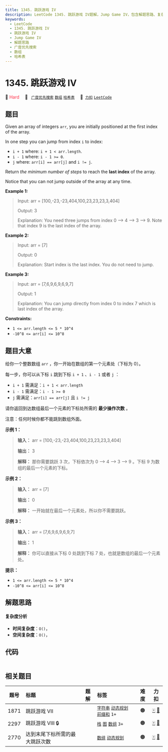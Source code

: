 ```yaml
---
title: 1345. 跳跃游戏 IV
description: LeetCode 1345. 跳跃游戏 IV题解，Jump Game IV，包含解题思路、复杂度分析以及完整的 JavaScript 代码实现。
keywords:
  - LeetCode
  - 1345. 跳跃游戏 IV
  - 跳跃游戏 IV
  - Jump Game IV
  - 解题思路
  - 广度优先搜索
  - 数组
  - 哈希表
---
```


# 1345. 跳跃游戏 IV

🔴 <font color=#ff334b>Hard</font>&emsp; 🔖&ensp; [`广度优先搜索`](/tag/breadth-first-search.md) [`数组`](/tag/array.md) [`哈希表`](/tag/hash-table.md)&emsp; 🔗&ensp;[`力扣`](https://leetcode.cn/problems/jump-game-iv) [`LeetCode`](https://leetcode.com/problems/jump-game-iv)

## 题目

Given an array of integers `arr`, you are initially positioned at the first
index of the array.

In one step you can jump from index `i` to index:

  * `i + 1` where: `i + 1 < arr.length`.
  * `i - 1` where: `i - 1 >= 0`.
  * `j` where: `arr[i] == arr[j]` and `i != j`.

Return _the minimum number of steps_ to reach the **last index** of the array.

Notice that you can not jump outside of the array at any time.



**Example 1:**

> Input: arr = [100,-23,-23,404,100,23,23,23,3,404]
> 
> Output: 3
> 
> Explanation: You need three jumps from index 0 --> 4 --> 3 --> 9. Note that index 9 is the last index of the array.

**Example 2:**

> Input: arr = [7]
> 
> Output: 0
> 
> Explanation: Start index is the last index. You do not need to jump.

**Example 3:**

> Input: arr = [7,6,9,6,9,6,9,7]
> 
> Output: 1
> 
> Explanation: You can jump directly from index 0 to index 7 which is last index of the array.

**Constraints:**

  * `1 <= arr.length <= 5 * 10^4`
  * `-10^8 <= arr[i] <= 10^8`


## 题目大意

给你一个整数数组 `arr` ，你一开始在数组的第一个元素处（下标为 0）。

每一步，你可以从下标 `i` 跳到下标 `i + 1` 、`i - 1` 或者 `j` ：

  * `i + 1` 需满足：`i + 1 < arr.length`
  * `i - 1` 需满足：`i - 1 >= 0`
  * `j` 需满足：`arr[i] == arr[j]` 且 `i != j`

请你返回到达数组最后一个元素的下标处所需的 **最少操作次数**  。

注意：任何时候你都不能跳到数组外面。



**示例 1：**

> 
> 
> 
> 
> 
> **输入：** arr = [100,-23,-23,404,100,23,23,23,3,404]
> 
> **输出：** 3
> 
> **解释：** 那你需要跳跃 3 次，下标依次为 0 --> 4 --> 3 --> 9 。下标 9 为数组的最后一个元素的下标。
> 
> 

**示例 2：**

> 
> 
> 
> 
> 
> **输入：** arr = [7]
> 
> **输出：** 0
> 
> **解释：** 一开始就在最后一个元素处，所以你不需要跳跃。
> 
> 

**示例 3：**

> 
> 
> 
> 
> 
> **输入：** arr = [7,6,9,6,9,6,9,7]
> 
> **输出：** 1
> 
> **解释：** 你可以直接从下标 0 处跳到下标 7 处，也就是数组的最后一个元素处。
> 
> 



**提示：**

  * `1 <= arr.length <= 5 * 10^4`
  * `-10^8 <= arr[i] <= 10^8`


## 解题思路

#### 复杂度分析

- **时间复杂度**：`O()`，
- **空间复杂度**：`O()`，

## 代码

```javascript

```

## 相关题目

<!-- prettier-ignore -->
| 题号 | 标题 | 题解 | 标签 | 难度 | 力扣 |
| :------: | :------ | :------: | :------ | :------: | :------: |
| 1871 | 跳跃游戏 VII |  |  [`字符串`](/tag/string.md) [`动态规划`](/tag/dynamic-programming.md) [`前缀和`](/tag/prefix-sum.md) `1+` | 🟠 | [🀄️](https://leetcode.cn/problems/jump-game-vii) [🔗](https://leetcode.com/problems/jump-game-vii) |
| 2297 | 跳跃游戏 VIII 🔒 |  |  [`栈`](/tag/stack.md) [`图`](/tag/graph.md) [`数组`](/tag/array.md) `3+` | 🟠 | [🀄️](https://leetcode.cn/problems/jump-game-viii) [🔗](https://leetcode.com/problems/jump-game-viii) |
| 2770 | 达到末尾下标所需的最大跳跃次数 |  |  [`数组`](/tag/array.md) [`动态规划`](/tag/dynamic-programming.md) | 🟠 | [🀄️](https://leetcode.cn/problems/maximum-number-of-jumps-to-reach-the-last-index) [🔗](https://leetcode.com/problems/maximum-number-of-jumps-to-reach-the-last-index) |